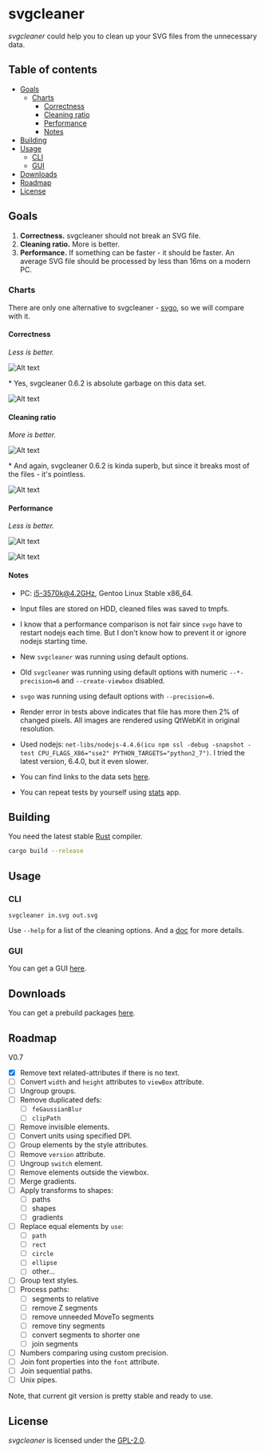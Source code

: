 # svgcleaner

*svgcleaner* could help you to clean up your SVG files from the unnecessary data.

## Table of contents

  * [Goals](#goals)
    * [Charts](#charts)
      * [Correctness](#correctness)
      * [Cleaning ratio](#cleaning-ratio)
      * [Performance](#performance)
      * [Notes](#notes)
  * [Building](#building)
  * [Usage](#usage)
    * [CLI](#cli)
    * [GUI](#gui)
  * [Downloads](#downloads)
  * [Roadmap](#roadmap)
  * [License](#license)

## Goals

1. **Correctness.** svgcleaner should not break an SVG file.
1. **Cleaning ratio.** More is better.
1. **Performance.** If something can be faster - it should be faster.
   An average SVG file should be processed by less than 16ms on a modern PC.

### Charts

There are only one alternative to svgcleaner - [svgo](https://github.com/svg/svgo),
so we will compare with it.

#### Correctness

*Less is better.*

![Alt text](https://cdn.rawgit.com/RazrFalcon/svgcleaner/master/data/correctness_chart_W3C_SVG_11_TestSuite.svg)

\* Yes, svgcleaner 0.6.2 is absolute garbage on this data set.

![Alt text](https://cdn.rawgit.com/RazrFalcon/svgcleaner/master/data/correctness_chart_oxygen.svg)

#### Cleaning ratio

*More is better.*

![Alt text](https://cdn.rawgit.com/RazrFalcon/svgcleaner/master/data/ratio_chart_W3C_SVG_11_TestSuite.svg)

\* And again, svgcleaner 0.6.2 is kinda superb, but since it breaks most
of the files - it's pointless.

![Alt text](https://cdn.rawgit.com/RazrFalcon/svgcleaner/master/data/ratio_chart_oxygen.svg)

#### Performance

*Less is better.*

![Alt text](https://cdn.rawgit.com/RazrFalcon/svgcleaner/master/data/performance_chart_W3C_SVG_11_TestSuite.svg)

![Alt text](https://cdn.rawgit.com/RazrFalcon/svgcleaner/master/data/performance_chart_oxygen.svg)

#### Notes

 - PC: i5-3570k@4.2GHz, Gentoo Linux Stable x86_64.

 - Input files are stored on HDD, cleaned files was saved to tmpfs.

 - I know that a performance comparison is not fair since `svgo` have to restart nodejs
each time. But I don't know how to prevent it or ignore nodejs starting time.

 - New `svgcleaner` was running using default options.

 - Old `svgcleaner` was running using default options with numeric `--*-precision=6`
   and `--create-viewbox` disabled.

 - `svgo` was running using default options with `--precision=6`.

 - Render error in tests above indicates that file has more then 2% of changed pixels.
   All images are rendered using QtWebKit in original resolution.

 - Used nodejs: `net-libs/nodejs-4.4.6(icu npm ssl -debug -snapshot -test
CPU_FLAGS_X86="sse2" PYTHON_TARGETS="python2_7")`.
   I tried the latest version, 6.4.0, but it even slower.

 - You can find links to the data sets [here](tools/files-testing/README.md).

 - You can repeat tests by yourself using [stats](tools/stats) app.

## Building

You need the latest stable [Rust](https://www.rust-lang.org/) compiler.

```bash
cargo build --release
```

## Usage

### CLI

```
svgcleaner in.svg out.svg
```

Use `--help` for a list of the cleaning options. And a [doc](docs/svgcleaner.rst) for more details.

### GUI

You can get a GUI [here](https://github.com/RazrFalcon/svgcleaner-gui).

## Downloads

You can get a prebuild packages [here](https://github.com/RazrFalcon/svgcleaner-gui/releases).

## Roadmap
V0.7
 - [x] Remove text related-attributes if there is no text.
 - [ ] Convert `width` and `height` attributes to `viewBox` attribute.
 - [ ] Ungroup groups.
 - [ ] Remove duplicated defs:
   - [ ] `feGaussianBlur`
   - [ ] `clipPath`
 - [ ] Remove invisible elements.
 - [ ] Convert units using specified DPI.
 - [ ] Group elements by the style attributes.
 - [ ] Remove `version` attribute.
 - [ ] Ungroup `switch` element.
 - [ ] Remove elements outside the viewbox.
 - [ ] Merge gradients.
 - [ ] Apply transforms to shapes:
   - [ ] paths
   - [ ] shapes
   - [ ] gradients
 - [ ] Replace equal elements by `use`:
   - [ ] `path`
   - [ ] `rect`
   - [ ] `circle`
   - [ ] `ellipse`
   - [ ] other...
 - [ ] Group text styles.
 - [ ] Process paths:
    - [ ] segments to relative
    - [ ] remove Z segments
    - [ ] remove unneeded MoveTo segments
    - [ ] remove tiny segments
    - [ ] convert segments to shorter one
    - [ ] join segments
 - [ ] Numbers comparing using custom precision.
 - [ ] Join font properties into the `font` attribute.
 - [ ] Join sequential paths.
 - [ ] Unix pipes.

Note, that current git version is pretty stable and ready to use.

## License

*svgcleaner* is licensed under the [GPL-2.0](https://www.gnu.org/licenses/old-licenses/gpl-2.0.en.html).
